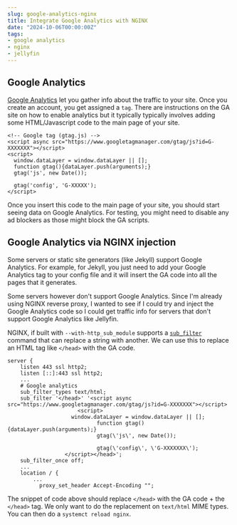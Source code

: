 ```yaml
---
slug: google-analytics-nginx
title: Integrate Google Analytics with NGINX
date: "2024-10-06T00:00:00Z"
tags:
- google analytics
- nginx
- jellyfin
---
```


## Google Analytics 
[Google Analytics](https://analytics.google.com) let you gather info about the
traffic to your site. Once you create an account, you get assigned a
`tag`. There are instructions on the GA site on how to enable analytics but it
typically typically involves adding some HTML/Javascript code to the main page
of your site.

```
<!-- Google tag (gtag.js) -->
<script async src="https://www.googletagmanager.com/gtag/js?id=G-XXXXXXX"></script>
<script>
  window.dataLayer = window.dataLayer || [];
  function gtag(){dataLayer.push(arguments);}
  gtag('js', new Date());

  gtag('config', 'G-XXXXX');
</script>
```

Once you insert this code to the main page of your site, you should start seeing
data on Google Analytics. For testing, you might need to disable any ad blockers
as those might block the GA scripts.

## Google Analytics via NGINX injection
Some servers or static site generators (like Jekyll) support Google Analytics.
For example, for Jekyll, you just need to add your Google Analytics tag to your
config file and it will insert the GA code into all the pages that it
generates.

Some servers however don't support Google Analytics. Since I'm already using
NGINX reverse proxy, I wanted to see if I could try and inject the Google
Analytics code so I could get traffic info for servers that don't support Google
Analytics like Jellyfin.

NGINX, if built with `--with-http_sub_module` supports a
[`sub_filter`](https://nginx.org/en/docs/http/ngx_http_sub_module.html) command
that can replace a string with another. We can use this to replace an HTML tag
like `</head>` with the GA code.

```
server {
    listen 443 ssl http2;
    listen [::]:443 ssl http2;
    ...
    # Google analytics
    sub_filter_types text/html;
    sub_filter '</head>' '<script async src="https://www.googletagmanager.com/gtag/js?id=G-XXXXXXX"></script>
    	              <script>
    		        window.dataLayer = window.dataLayer || [];
                            function gtag(){dataLayer.push(arguments);}
                            gtag(\'js\', new Date());
    
                            gtag(\'config\', \'G-XXXXXXX\');
    		      </script></head>';
    sub_filter_once off;
    ...
    location / {
        ...
	      proxy_set_header Accept-Encoding ""; 
```

The snippet of code above should replace `</head>` with the GA code + the
`</head>` tag. We only want to do the replacement on `text/html` MIME types. You
can then do a `systemct reload nginx`. 
